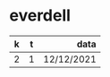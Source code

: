 # everdell

| k        | t           | data  |
| ------------- |:-------------:| -----:|
| 2      | 1 | 12/12/2021 |
